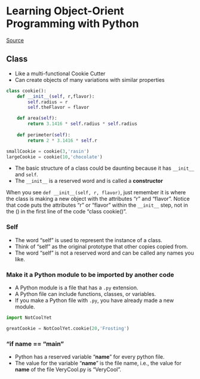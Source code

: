 # Learning Object-Orient Programming with Python

[Source](https://python.plainenglish.io/learning-object-orient-programming-and-if-name-main-in-python-in-10-minutes-9b43504a739b)

## Class

- Like a multi-functional Cookie Cutter
- Can create objects of many variations with similar properties

```python
class cookie():
    def __init__(self, r,flavor):
        self.radius = r
        self.theFlavor = flavor

    def area(self):
        return 3.1416 * self.radius * self.radius
    
    def perimeter(self):
        return 2 * 3.1416 * self.r

smallCookie = cookie(3,'rasin')
largeCookie = cookie(10,'chocolate')
```

- The basic structure of a class could be daunting because it has `__init__` and `self`.
- The `__init__` is a reserved word and is called a **constructor**


When you see `def __init__(self, r, flavor)`, just remember it is where the class is making a new object with the attributes “r” and “flavor”. Notice that code puts the attributes “r” or “flavor” within the `__init__` step, not in the () in the first line of the code “class cookie()”.

### Self

- The word “self” is used to represent the instance of a class.
- Think of “self” as the original prototype that other copies copied from.
- The word “self” is not a reserved word and can be called any names you like.

### Make it a Python module to be imported by another code

- A Python module is a file that has a `.py` extension.
- A Python file can include functions, classes, or variables.
- If you make a Python file with `.py`, you have already made a new module.


```python
import NotCoolYet

greatCookie = NotCoolYet.cookie(20,'Frosting')
```

### “if __name__ == “__main__”

- Python has a reserved variable “__name__” for every python file. 
- The value for the variable “__name__” is the file name, i.e., the value for __name__ of the file VeryCool.py is “VeryCool”.